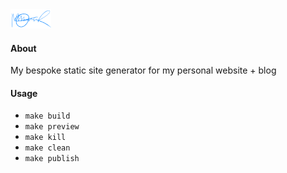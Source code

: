<a href="https://maxhumber.com/">
  <img src="static/signature.png" height="31">
</a>

#### About

My bespoke static site generator for my personal website + blog

#### Usage

- `make build`
- `make preview`
- `make kill`
- `make clean`
- `make publish`